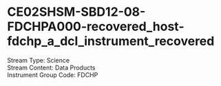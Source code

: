 # CE02SHSM-SBD12-08-FDCHPA000-recovered_host-fdchp_a_dcl_instrument_recovered

Stream Type: Science<br>
Stream Content: Data Products<br>
Instrument Group Code: FDCHP<br>
